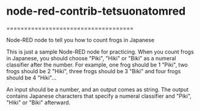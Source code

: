 # node-red-contrib-tetsuonatomred
====================================

Node-RED node to tell you how to count frogs in Japanese

This is just a sample Node-RED node for practicing.
When you count frogs in Japanese, you should choose "Piki", "Hiki" or "Biki" as a numeral classifier after the number.
For example, one frog should be 1 "Piki", two frogs should be 2 "Hiki", three frogs should be 3 "Biki" and four frogs should be 4 "Hiki"...

An input should be a number, and an output comes as string. The output contains Japanese characters that specify a numeral classifier and "Piki", "Hiki" or "Biki" afterward. 